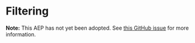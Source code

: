 # Filtering

**Note:** This AEP has not yet been adopted. See
[this GitHub issue](https://github.com/aep-dev/aep.dev/issues/14) for more
information.
